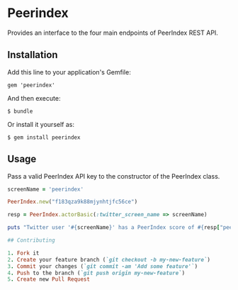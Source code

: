# Peerindex

Provides an interface to the four main endpoints of PeerIndex REST API.

## Installation

Add this line to your application's Gemfile:

    gem 'peerindex'

And then execute:

    $ bundle

Or install it yourself as:

    $ gem install peerindex

## Usage

Pass a valid PeerIndex API key to the constructor of the PeerIndex class.

```ruby
screenName = 'peerindex'

PeerIndex.new("f183qza9k88mjynhtjfc56ce")

resp = PeerIndex.actorBasic(:twitter_screen_name => screenName)

puts "Twitter user '#{screenName}' has a PeerIndex score of #{resp["peerindex"]}"

## Contributing

1. Fork it
2. Create your feature branch (`git checkout -b my-new-feature`)
3. Commit your changes (`git commit -am 'Add some feature'`)
4. Push to the branch (`git push origin my-new-feature`)
5. Create new Pull Request

